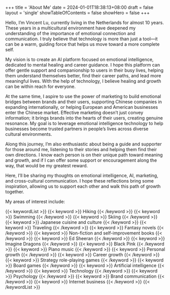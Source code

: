 +++
title = 'About Me'
date = 2024-01-01T18:38:13+08:00
draft = false
layout = 'single'
showTableOfContents = false
showHero = false
+++


Hello, I’m Vincent Lu, currently living in the Netherlands for almost 10 years. These years in a multicultural environment have deepened my understanding of the importance of emotional connection and communication. I truly believe that technology is more than just a tool—it can be a warm, guiding force that helps us move toward a more complete self.

My vision is to create an AI platform focused on emotional intelligence, dedicated to mental healing and career guidance. I hope this platform can offer gentle support and companionship to users in their busy lives, helping them understand themselves better, find their career paths, and lead more meaningful lives. With the help of technology, I believe healing and growth can be within reach for everyone.

At the same time, I aspire to use the power of marketing to build emotional bridges between brands and their users, supporting Chinese companies in expanding internationally, or helping European and American businesses enter the Chinese market. Effective marketing doesn’t just convey information; it brings brands into the hearts of their users, creating genuine resonance. My goal is to leverage emotional intelligence technology to help businesses become trusted partners in people’s lives across diverse cultural environments.

Along this journey, I’m also enthusiastic about being a guide and supporter for those around me, listening to their stories and helping them find their own directions. I know each person is on their unique path toward meaning and growth, and if I can offer some support or encouragement along the way, that would be my greatest reward.

Here, I’ll be sharing my thoughts on emotional intelligence, AI, marketing, and cross-cultural communication. I hope these reflections bring some inspiration, allowing us to support each other and walk this path of growth together.

My areas of interest include:

{{< keywordList >}}
{{< keyword >}} Hiking {{< /keyword >}}
{{< keyword >}} Swimming {{< /keyword >}}
{{< keyword >}} Skiing {{< /keyword >}}
{{< keyword >}} Japanese cuisine and culture {{< /keyword >}}
{{< keyword >}} Traveling {{< /keyword >}}
{{< keyword >}} Fantasy novels {{< /keyword >}}
{{< keyword >}} Non-fiction and self-improvement books {{< /keyword >}}
{{< keyword >}} Ed Sheeran {{< /keyword >}}
{{< keyword >}} Imagine Dragons {{< /keyword >}}
{{< keyword >}} Black Pink {{< /keyword >}}
{{< keyword >}} Piano music {{< /keyword >}}
{{< keyword >}} Personal growth {{< /keyword >}}
{{< keyword >}} Career growth {{< /keyword >}}
{{< keyword >}} Strategy role-playing games {{< /keyword >}}
{{< keyword >}} Board games {{< /keyword >}}
{{< keyword >}} Artificial intelligence {{< /keyword >}}
{{< keyword >}} Technology {{< /keyword >}}
{{< keyword >}} Psychology {{< /keyword >}}
{{< keyword >}} Brand communication {{< /keyword >}}
{{< keyword >}} Internet business {{< /keyword >}}
{{< /keywordList >}}
